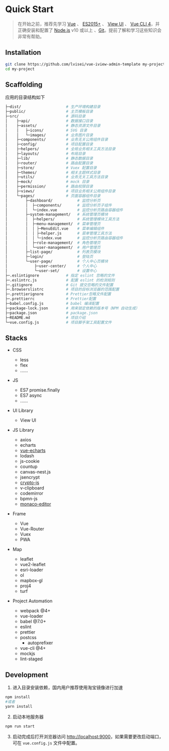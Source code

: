 # Quick Start

> 在开始之前，推荐先学习 [Vue](https://cn.vuejs.org/) 、 [ES2015+](http://es6.ruanyifeng.com/) 、 [View UI](https://www.iviewui.com/docs/introduce) 、 [Vue CLI 4](https://cli.vuejs.org/zh/)，并正确安装和配置了 [Node.js](https://nodejs.org/) v10 或以上 、[Git](https://git-scm.com/)。提前了解和学习这些知识会非常有帮助。

## Installation

```bash
git clone https://github.com/lvisei/vue-iview-admin-template my-project --depth=1
cd my-project
```

## Scaffolding

应用的目录结构如下

```bash
├─dist/                    # 生产环境构建目录
├─public/                  # 主页模板目录
├─src/                     # 源码目录
│    ├─api/                # 数据接口目录
│    ├─assets/             # 静态资源文件目录
│    │   ├─icons/          # SVG 目录
│    │   └─images/         # 业务图片目录
│    ├─components/         # 业务无关公用组件目录
│    ├─config/             # 项目配置目录
│    ├─helpers/            # 全局业务相关工具方法目录
│    ├─layouts/            # 布局目录
│    ├─lib/                # 静态数据目录
│    ├─router/             # 路由配置目录
│    ├─store/              # Vuex 配置目录
│    ├─themes/             # 相关主题样式目录
│    ├─utils/              # 业务无关工具方法目录
│    ├─mock/               # mock 目录
│    ├─permission/         # 路由权限目录
│    ├─views/              # 项目业务相关公用组件目录
│    └─pages/              # 页面容器组件目录
│        ├─dashboard/           # 监控分析页
│        │  ├─components/       # 监控分析页子组件
│        │  └─index.vue         # 监控分析页路由容器组件
│        ├─system-management/   # 系统管理页模块
│        │  ├─helpers/          # 系统管理模块工具方法
│        │  ├─menu-management/  # 菜单管理页
│        │  │ ├─MenuEdit.vue    # 菜单编辑组件
│        │  │ ├─helper.js       # 菜单管理工具方法
│        │  │ └─index.vue       # 监控分析页路由容器组件
│        │  ├─role-management/  # 角色管理页
│        │  └─user-management/  # 用户管理页
│        ├─list-page/           # 列表页模块
│        ├─login/               # 登陆页
│        └─user-page/           # 个人中心页模块
│            ├─user-center/     # 个人中心
│            └─user-set/        # 设置中心
├─.eslintignore            # 指定 eslint 忽略的文件
├─.eslintrc.js             # 配置 eslint 的检测规则
├─.gitignore               # Git 提交忽略的文件配置
├─.browserslistrc          # 项目的目标浏览器的范围配置
├─.prettierignore          # Prettier忽略文件配置
├─.prettierrc              # Prettier配置
├─babel.config.js          # babel 编译配置
├─package-lock.json        # 用来锁定依赖的版本号（NPM 自动生成）
├─package.json             # package.json
├─README.md                # 项目介绍
└─vue.config.js            # 项目脚手架工具配置文件
```

###

## Stacks

- CSS

  - less
  - flex
  - ......

- JS

  - ES7 promise.finally
  - ES7 async
  - ......

- UI Library

  - View UI

- JS Library

  - axios
  - echarts
  - [vue-echarts](https://github.com/ecomfe/vue-echarts)
  - lodash
  - js-cookie
  - countup
  - canvas-nest.js
  - jsencrypt
  - [crypto-js](http://github.com/brix/crypto-js)
  - v-clipboard
  - codemirror
  - bpmn-js
  - [monaco-editor](https://github.com/Microsoft/monaco-editor)

- Frame

  - Vue
  - Vue-Router
  - Vuex
  - PWA

- Map

  - leaflet
  - vue2-leaflet
  - esri-loader
  - ol
  - mapbox-gl
  - proj4
  - turf

- Project Automation
  - webpack @4+
  - vue-loader
  - babel @7.0+
  - eslint
  - prettier
  - postcss
    - autoprefixer
  - vue-cli @4+
  - mockjs
  - lint-staged

## Development

1. 进入目录安装依赖，国内用户推荐使用淘宝镜像进行加速

```bash
npm install
#或者
yarn install
```

2. 启动本地服务器

```bash
npm run start
```

3. 启动完成后打开浏览器访问 [http://localhost:9000](http://localhost:9000)，如果需要更改启动端口，可在 `vue.config.js` 文件中配置。
